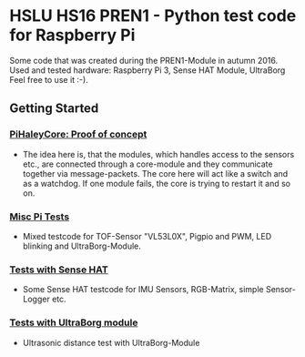 # HSLU HS16 PREN1 - Python test code for Raspberry Pi

Some code that was created during the PREN1-Module in autumn 2016.<br>
Used and tested hardware: Raspberry Pi 3, Sense HAT Module, UltraBorg
Feel free to use it :-).

## Getting Started

### **[PiHaleyCore: Proof of concept](pi_HaleyCore/pi_HaleyCore_PoC)**  
* The idea here is, that the modules, which handles access to the sensors etc., 
are connected through a core-module and they communicate together via message-packets.
The core here will act like a switch and as a watchdog.
If one module fails, the core is trying to restart it and so on.  

### **[Misc Pi Tests](pi_Tests_Misc)**  
* Mixed testcode for TOF-Sensor "VL53L0X", Pigpio and PWM, LED blinking and UltraBorg-Module.  

### **[Tests with Sense HAT](pi_Tests_SenseHat)**  
* Some Sense HAT testcode for IMU Sensors, RGB-Matrix, simple Sensor-Logger etc.  

### **[Tests with UltraBorg module](pi_Tests_UltraBorg/piUltraBorgUltrasonicTest)**  
* Ultrasonic distance test with UltraBorg-Module
